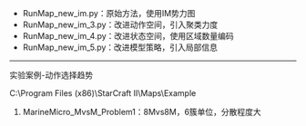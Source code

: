 

- RunMap_new_im.py：原始方法，使用IM势力图
- RunMap_new_im_3.py：改进动作空间，引入聚类力度
- RunMap_new_im_4.py：改进状态空间，使用区域数量编码
- RunMap_new_im_5.py：改进模型策略，引入局部信息

------

实验案例-动作选择趋势

C:\Program Files (x86)\StarCraft II\Maps\Example

1. MarineMicro_MvsM_Problem1：8Mvs8M，6簇单位，分散程度大